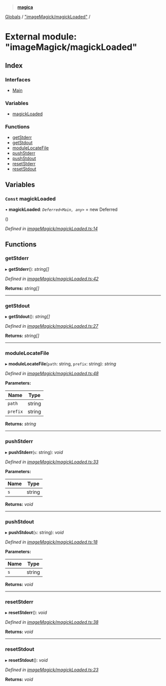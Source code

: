 > **[magica](../README.md)**

[Globals](../README.md) / ["imageMagick/magickLoaded"](_imagemagick_magickloaded_.md) /

# External module: "imageMagick/magickLoaded"

## Index

### Interfaces

* [Main](../interfaces/_imagemagick_magickloaded_.main.md)

### Variables

* [magickLoaded](_imagemagick_magickloaded_.md#const-magickloaded)

### Functions

* [getStderr](_imagemagick_magickloaded_.md#getstderr)
* [getStdout](_imagemagick_magickloaded_.md#getstdout)
* [moduleLocateFile](_imagemagick_magickloaded_.md#modulelocatefile)
* [pushStderr](_imagemagick_magickloaded_.md#pushstderr)
* [pushStdout](_imagemagick_magickloaded_.md#pushstdout)
* [resetStderr](_imagemagick_magickloaded_.md#resetstderr)
* [resetStdout](_imagemagick_magickloaded_.md#resetstdout)

## Variables

### `Const` magickLoaded

• **magickLoaded**: *`Deferred<Main, any>`* =  new Deferred<Main>()

*Defined in [imageMagick/magickLoaded.ts:14](https://github.com/cancerberoSgx/magica/blob/0c53937/src/imageMagick/magickLoaded.ts#L14)*

## Functions

###  getStderr

▸ **getStderr**(): *string[]*

*Defined in [imageMagick/magickLoaded.ts:42](https://github.com/cancerberoSgx/magica/blob/0c53937/src/imageMagick/magickLoaded.ts#L42)*

**Returns:** *string[]*

___

###  getStdout

▸ **getStdout**(): *string[]*

*Defined in [imageMagick/magickLoaded.ts:27](https://github.com/cancerberoSgx/magica/blob/0c53937/src/imageMagick/magickLoaded.ts#L27)*

**Returns:** *string[]*

___

###  moduleLocateFile

▸ **moduleLocateFile**(`path`: string, `prefix`: string): *string*

*Defined in [imageMagick/magickLoaded.ts:48](https://github.com/cancerberoSgx/magica/blob/0c53937/src/imageMagick/magickLoaded.ts#L48)*

**Parameters:**

Name | Type |
------ | ------ |
`path` | string |
`prefix` | string |

**Returns:** *string*

___

###  pushStderr

▸ **pushStderr**(`s`: string): *void*

*Defined in [imageMagick/magickLoaded.ts:33](https://github.com/cancerberoSgx/magica/blob/0c53937/src/imageMagick/magickLoaded.ts#L33)*

**Parameters:**

Name | Type |
------ | ------ |
`s` | string |

**Returns:** *void*

___

###  pushStdout

▸ **pushStdout**(`s`: string): *void*

*Defined in [imageMagick/magickLoaded.ts:18](https://github.com/cancerberoSgx/magica/blob/0c53937/src/imageMagick/magickLoaded.ts#L18)*

**Parameters:**

Name | Type |
------ | ------ |
`s` | string |

**Returns:** *void*

___

###  resetStderr

▸ **resetStderr**(): *void*

*Defined in [imageMagick/magickLoaded.ts:38](https://github.com/cancerberoSgx/magica/blob/0c53937/src/imageMagick/magickLoaded.ts#L38)*

**Returns:** *void*

___

###  resetStdout

▸ **resetStdout**(): *void*

*Defined in [imageMagick/magickLoaded.ts:23](https://github.com/cancerberoSgx/magica/blob/0c53937/src/imageMagick/magickLoaded.ts#L23)*

**Returns:** *void*